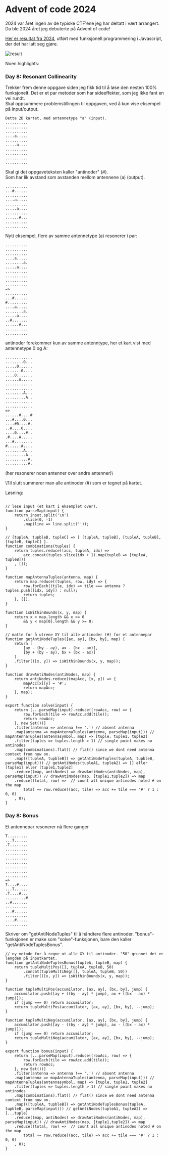 # Advent of code 2024

2024 var året ingen av de typiske CTF'ene jeg har deltatt i vært arrangert. Da ble 2024 året jeg debuterte på Advent of code!

[Her er resultat fra 2024](https://github.com/BirkJohannessen/writeups/), utført med funksjonell programmering i Javascript, der det har latt seg gjøre. 

<img alt="result" src="https://github.com/BirkJohannessen/writeups/blob/master/adventofcode2024/img/front.png">

Noen highlights:

### Day 8: Resonant Collinearity

Trekker frem denne oppgave siden jeg fikk tid til å løse den nesten 100% funksjonelt. Det er et par metoder som har sideeffekter, som jeg ikke fant en vei rundt.\
Skal oppsummere problemstillingen til oppgaven, ved å kun vise eksempel på input/output.
```
Dette 2D kartet, med antennetype "a" (input).
..........
..........
..........
....a.....
..........
.....a....
..........
..........
..........
.......... 
```

Skal gi det oppgaveteksten kaller "antinoder" (#).\
Som har lik avstand som avstanden mellom antennene (a) (output).
```
..........
...#......
..........
....a.....
..........
.....a....
..........
......#...
..........
..........
```

Nytt eksempel, flere av samme antennetype (a) resonerer i par:
```
..........
..........
..........
....a.....
........a.
.....a....
..........
..........
..........
..........
=>
..........
...#......
#.........
....a.....
........a.
.....a....
..#.......
......#...
..........
..........
```

antinoder forekommer kun av samme antenntype, her et kart vist med antennetype 0 og A:
```
............
........0...
.....0......
.......0....
....0.......
......A.....
............
............
........A...
.........A..
............
............
=>
......#....#
...#....0...
....#0....#.
..#....0....
....0....#..
.#....A.....
...#........
#......#....
........A...
.........A..
..........#.
..........#.

```
(her resonerer noen antenner over andre antenner)\

\Til slutt summerer man alle antinoder (#) som er tegnet på kartet.

Løsning:
```

// lese input (et kart i eksemplet over).
function parseMap(input) {
    return input.split('\n')
        .slice(0, -1)
        .map(line => line.split(''));
}

// [tupleA, tupbleB, tupleC] => [ [tupleA, tupleB], [tupleA, tupleB], [tupleB, tupleC] ].
function combinations(tuples) {
    return tuples.reduce((acc, tupleA, idx) => 
        acc.concat(tuples.slice(idx + 1).map(tupleB => [tupleA, tupleB]))
    , []);
}

function mapAntennaTuples(antenna, map) {
    return map.reduce((tuples, row, idy) => {
        row.forEach((tile, idx) => tile === antenna ? tuples.push([idx, idy]) : null);
        return tuples;
    }, []);
}

function isWithinBounds(x, y, map) {
    return x < map.length && x >= 0
        && y < map[0].length && y >= 0;
}

// matte for å utrene XY til alle antinoder (#) for et antennepar
function getAntiNodeTuples([ax, ay], [bx, by], map) {
    return [
        [ay - (by - ay), ax - (bx - ax)],
        [by + (by - ay), bx + (bx - ax)]
    ]
    .filter(([x, y]) => isWithinBounds(x, y, map));
}

function drawAntiNodes(antiNodes, map) {
    return antiNodes.reduce((mapAcc, [x, y]) => {
        mapAcc[x][y] = '#';
        return mapAcc;
    }, map);
}

export function solve(input) {
    return [...parseMap(input).reduce((rowAcc, row) => {
        row.forEach(tile => rowAcc.add(tile));
        return rowAcc;
    }, new Set())]
    .filter(antenna => antenna !== '.') // absent antenna
    .map(antenna => mapAntennaTuples(antenna, parseMap(input))) // mapAntennaTuples(antennasymbol, map) => [tuple, tuple1, tuple2]
    .filter(tuples => tuples.length > 1) // single point makes no antinodes 
    .map(combinations).flat() // flat() since we dont need antenna context from now on.
    .map(([tupleA, tupbleB]) => getAntiNodeTuples(tupleA, tupbleB, parseMap(input))) // getAntiNodes(tupleA1, tupleA2) => [] eller [tuple1] eller [tuple1,tuple2]
    .reduce((map, antiNodes) => drawAntiNodes(antiNodes, map), parseMap(input)) // drawAntiNodes(map, [tuple1,tuple2]) => map
    .reduce((total, row) =>  // count all unique antinodes noted # on the map
        total += row.reduce((acc, tile) => acc += tile === '#' ? 1 : 0, 0)
    , 0);
}
```

### Day 8: Bonus

Et antennepar resonerer nå flere ganger

```
T.........
...T......
.T........
..........
..........
..........
..........
..........
..........
..........
=>
T....#....
...T......
.T....#...
.........#
..#.......
..........
...#......
..........
....#.....
..........
```

Skriver om "getAntiNodeTuples" til å håndtere flere antinoder. "bonus"-funksjonen er make som "solve"-funksjonen, bare den kaller "getAntiNodeTuplesBonus".
```
// ny metode for å regne ut alle XY til antinoder. "50" grunnet det er lengden på inputkartet.
function getAntiNodeTuplesBonus(tupleA, tupleB, map) {
    return tupleMultiPos([], tupleA, tupleB, 50)
        .concat(tupleMultiNeg([], tupleA, tupleB, 50))
        .filter(([x, y]) => isWithinBounds(x, y, map));
}

function tupleMultiPos(accumilator, [ax, ay], [bx, by], jump) {
    accumilator.push([ay + ((by - ay) * jump), ax + ((bx - ax) * jump)]);
    if (jump === 0) return accumilator;
    return tupleMultiPos(accumilator, [ax, ay], [bx, by], --jump);
}

function tupleMultiNeg(accumilator, [ax, ay], [bx, by], jump) {
    accumilator.push([ay - ((by - ay) * jump), ax - ((bx - ax) * jump)]);
    if (jump === 0) return accumilator;
    return tupleMultiNeg(accumilator, [ax, ay], [bx, by], --jump);
}

export function bonus(input) {
    return [...parseMap(input).reduce((rowAcc, row) => {
        row.forEach(tile => rowAcc.add(tile));
        return rowAcc;
    }, new Set())]
    .filter(antenna => antenna !== '.') // absent antenna
    .map(antenna => mapAntennaTuples(antenna, parseMap(input))) // mapAntennaTuples(antennasymbol, map) => [tuple, tuple1, tuple2]
    .filter(tuples => tuples.length > 1) // single point makes no antinodes 
    .map(combinations).flat() // flat() since we dont need antenna context from now on.
    .map(([tupleA, tupbleB]) => getAntiNodeTuplesBonus(tupleA, tupbleB, parseMap(input))) // getAntiNodes(tupleA1, tupleA2) => [...tuple]
    .reduce((map, antiNodes) => drawAntiNodes(antiNodes, map), parseMap(input)) // drawAntiNodes(map, [tuple1,tuple2]) => map
    .reduce((total, row) =>  // count all unique antinodes noted # on the map
        total += row.reduce((acc, tile) => acc += tile === '#' ? 1 : 0, 0)
    , 0);
}
```

